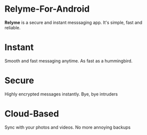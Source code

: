 # Relyme-For-Android

**Relyme** is a secure and instant messsaging app. It's simple, fast and reliable.

# Instant
Smooth and fast messaging anytime. As fast as a hummingbird.

# Secure
Highly encrypted messages instantly. Bye, bye intruders

# Cloud-Based
Sync with your photos and videos. No more annoying backups
